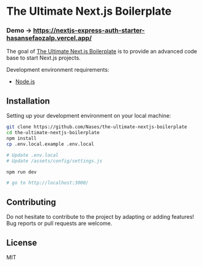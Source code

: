# The Ultimate Next.js Boilerplate

### Demo &#8594;  https://nextjs-express-auth-starter-hasansefaozalp.vercel.app/

The goal of [The Ultimate Next.js Boilerplate](https://nextjs-express-auth-starter-hasansefaozalp.vercel.app/) is to provide an advanced code base to start Next.js projects.

Development environment requirements:
- [Node.js](https://nodejs.org/en/download/)

## Installation

Setting up your development environment on your local machine:
```bash
git clone https://github.com/Nases/the-ultimate-nextjs-boilerplate
cd the-ultimate-nextjs-boilerplate
npm install
cp .env.local.example .env.local

# Update .env.local
# Update /assets/config/settings.js

npm run dev

# go to http://localhost:3000/
```

## Contributing

Do not hesitate to contribute to the project by adapting or adding features! Bug reports or pull requests are welcome.

## License

MIT
